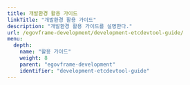 ```yaml
---
title: 개발환경 활용 가이드
linkTitle: "개발환경 활용 가이드"
description: "개발환경 활용 가이드를 설명한다."
url: /egovframe-development/development-etcdevtool-guide/
menu:
  depth:
    name: "활용 가이드"
    weight: 8
    parent: "egovframe-development"
    identifier: "development-etcdevtool-guide"
---
```

